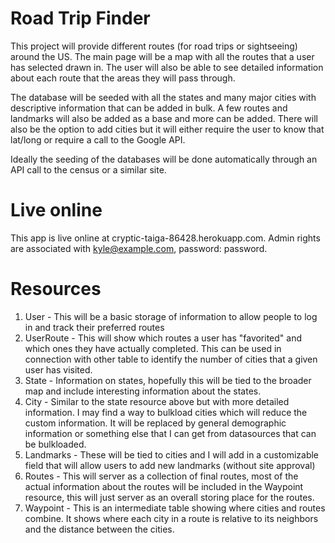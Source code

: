 # Road Trip Finder

This project will provide different routes (for road trips or sightseeing) around the US. The main page will be a map with all the routes that a user has selected drawn in. The user will also be able to see detailed information about each route that the areas they will pass through. 

The database will be seeded with all the states and many major cities with descriptive information that can be added in bulk. A few routes and landmarks will also be added as a base and more can be added. There will also be the option to add cities but it will either require the user to know that lat/long or require a call to the Google API.

Ideally the seeding of the databases will be done automatically through an API call to the census or a similar site.

# Live online
This app is live online at cryptic-taiga-86428.herokuapp.com. Admin rights are associated with kyle@example.com, password: password.

# Resources

1. User - This will be a basic storage of information to allow people to log in and track their preferred routes
1. UserRoute - This will show which routes a user has "favorited" and which ones they have actually completed. This can be used in connection with other table to identify the number of cities that a given user has visited.
1. State - Information on states, hopefully this will be tied to the broader map and include interesting information about the states.
1. City - Similar to the state resource above but with more detailed information. I may find a way to bulkload cities which will reduce the custom information. It will be replaced by general demographic information or something else that I can get from datasources that can be bulkloaded.
1. Landmarks - These will be tied to cities and I will add in a customizable field that will allow users to add new landmarks (without site approval)
1. Routes - This will server as a collection of final routes, most of the actual information about the routes will be included in the Waypoint resource, this will just server as an overall storing place for the routes.
1. Waypoint - This is an intermediate table showing where cities and routes combine. It shows where each city in a route is relative to its neighbors and the distance between the cities. 

